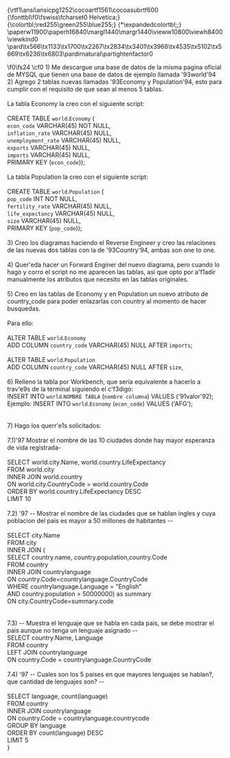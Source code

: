 {\rtf1\ansi\ansicpg1252\cocoartf1561\cocoasubrtf600
{\fonttbl\f0\fswiss\fcharset0 Helvetica;}
{\colortbl;\red255\green255\blue255;}
{\*\expandedcolortbl;;}
\paperw11900\paperh16840\margl1440\margr1440\vieww10800\viewh8400\viewkind0
\pard\tx566\tx1133\tx1700\tx2267\tx2834\tx3401\tx3968\tx4535\tx5102\tx5669\tx6236\tx6803\pardirnatural\partightenfactor0

\f0\fs24 \cf0 1) Me descargue una base de datos de la misma pagina oficial de MYSQL que tienen una base de datos de ejemplo llamada \'93world\'94\
2) Agrego 2 tablas nuevas llamadas \'93Economy y Population\'94, esto para cumplir con el requisito de que sean al menos 5 tablas.\
 \
La tabla Economy la creo con el siguiente script: \
\
	CREATE TABLE `world`.`Economy` (\
  	`econ_code` VARCHAR(45) NOT NULL,\
  	`inflation_rate` VARCHAR(45) NULL,\
  	`unemployment_rate` VARCHAR(45) NULL,\
  	`exports` VARCHAR(45) NULL,\
  	`imports` VARCHAR(45) NULL,\
  	PRIMARY KEY (`econ_code`));\
\
La tabla Population la creo con el siguiente script: \
\
	CREATE TABLE `world`.`Population` (\
  	`pop_code` INT NOT NULL,\
  	`fertility_rate` VARCHAR(45) NULL,\
  	`life_expectancy` VARCHAR(45) NULL,\
  	`size` VARCHAR(45) NULL,\
  	PRIMARY KEY (`pop_code`));\
\
3) Creo los diagramas haciendo el Reverse Engineer y creo las relaciones de las nuevas dos tablas con la de \'93Country\'94, ambas son one to one. \
\
4) Quer\'eda hacer un Forward Enginer del nuevo diagrama, pero cuando lo hago y corro el script no me aparecen las tablas, asi que opto por a\'f1adir manualmente los atributos que necesito en las tablas originales.\
\
5) Creo en las tablas de Economy y en Population un nuevo atributo de country_code para poder enlazarlas con country al momento de hacer busquedas. \
\
Para ello: \
\
	ALTER TABLE `world`.`Economy` \
	ADD COLUMN `country_code` VARCHAR(45) NULL AFTER `imports`;\
\
	ALTER TABLE `world`.`Population` \
	ADD COLUMN `country_code` VARCHAR(45) NULL AFTER `size`,\
\
6) Relleno la tabla por Workbench, que seria equivalente a hacerlo a trav\'e9s de la terminal siguiendo el c\'f3digo: \
	INSERT INTO `world`.`NOMBRE TABLA` (`nombre columna`) VALUES (\'91valor\'92);\
	Ejemplo: INSERT INTO `world`.`Economy` (`econ_code`) VALUES ('AFG');\
\
\
7) Hago los querr\'e1s solicitados:\
\
7.1)\'97 Mostrar el nombre de las 10 ciudades donde hay mayor esperanza de vida registrada- \
\
SELECT world.city.Name, world.country.LifeExpectancy\
FROM world.city\
INNER JOIN world.country\
ON world.city.CountryCode = world.country.Code\
ORDER BY world.country.LifeExpectancy DESC\
LIMIT 10 \
\
7.2) \'97 -- Mostrar el nombre de las ciudades que se hablan ingles y cuya poblacion del pais es mayor a 50 millones de habitantes --\
\
SELECT city.Name\
FROM city\
INNER JOIN (\
	SELECT country.name, country.population,country.Code\
	FROM country\
	INNER JOIN countrylanguage\
	ON country.Code=countrylanguage.CountryCode\
	WHERE countrylanguage.Language = "English"\
	AND country.population > 50000000) as summary\
ON city.CountryCode=summary.code\
\
\
7.3)  -- Muestra el lenguaje que se habla en cada pais, se debe mostrar el pais aunque no tenga un lenguaje asignado --\
SELECT  country.Name, Language\
FROM country\
LEFT JOIN countrylanguage\
ON country.Code = countrylanguage.CountryCode\
\
7.4) \'97 -- Cuales son los 5 paises en que mayores lenguajes se hablan?, que cantidad de lenguajes son? -- \
\
 SELECT language, count(language)\
 FROM country\
 INNER JOIN countrylanguage\
 ON country.Code = countrylanguage.countrycode\
 GROUP BY language\
 ORDER BY count(language) DESC\
 LIMIT 5\
}